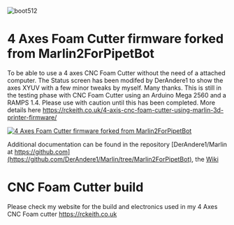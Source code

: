 ![boot512](https://user-images.githubusercontent.com/42382799/155085783-a728ebfd-b664-4e8a-ac36-37466c8ed0cd.png)


# 4 Axes Foam Cutter firmware forked from Marlin2ForPipetBot

To be able to use a 4 axes CNC Foam Cutter without the need of a attached computer.
The Status screen has been modifed by DerAndere1 to show the axes XYUV with a few minor tweaks by myself. Many thanks.
This is still in the testing phase with CNC Foam Cutter using an Arduino Mega 2560 and a RAMPS 1.4. 
Please use with caution until this has been completed.
More details here https://rckeith.co.uk/4-axis-cnc-foam-cutter-using-marlin-3d-printer-firmware/

[![4 Axes Foam Cutter firmware forked from Marlin2ForPipetBot](https://img.youtube.com/vi/ys1kgXrevF4/0.jpg)](https://www.youtube.com/watch?v=ys1kgXrevF4)


Additional documentation can be found in the 
repository [DerAndere1/Marlin at https://github.com](https://github.com/DerAndere1/Marlin/tree/Marlin2ForPipetBot), the [Wiki](https://github.com/DerAndere1/Marlin/wiki)

# CNC Foam Cutter build
Please check my website for the build and electronics used in my 4 Axes CNC Foam cutter https://rckeith.co.uk

